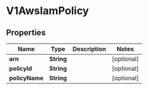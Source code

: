 # V1AwsIamPolicy

## Properties
Name | Type | Description | Notes
------------ | ------------- | ------------- | -------------
**arn** | **String** |  |  [optional]
**policyId** | **String** |  |  [optional]
**policyName** | **String** |  |  [optional]
